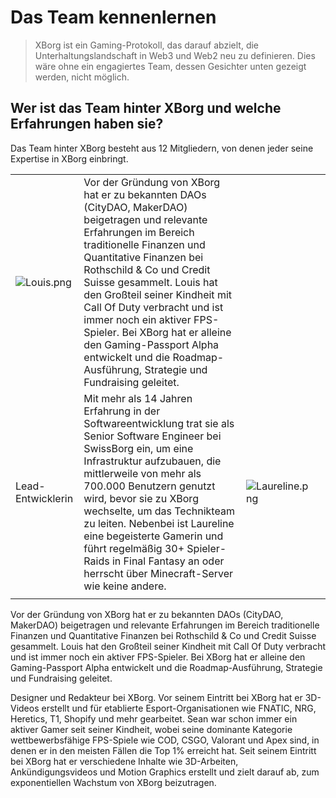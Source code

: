 # Das Team kennenlernen

> XBorg ist ein Gaming-Protokoll, das darauf abzielt, die Unterhaltungslandschaft in Web3 und Web2 neu zu definieren. Dies wäre ohne ein engagiertes Team, dessen Gesichter unten gezeigt werden, nicht möglich.

## Wer ist das Team hinter XBorg und welche Erfahrungen haben sie?

Das Team hinter XBorg besteht aus 12 Mitgliedern, von denen jeder seine Expertise in XBorg einbringt.

| | | | |
|-|-|-|-|
| ![Louis.png](../.gitbook/assets/Louis.png) | Vor der Gründung von XBorg hat er zu bekannten DAOs (CityDAO, MakerDAO) beigetragen und relevante Erfahrungen im Bereich traditionelle Finanzen und Quantitative Finanzen bei Rothschild & Co und Credit Suisse gesammelt. Louis hat den Großteil seiner Kindheit mit Call Of Duty verbracht und ist immer noch ein aktiver FPS-Spieler. Bei XBorg hat er alleine den Gaming-Passport Alpha entwickelt und die Roadmap-Ausführung, Strategie und Fundraising geleitet. | | |
| Lead-Entwicklerin | Mit mehr als 14 Jahren Erfahrung in der Softwareentwicklung trat sie als Senior Software Engineer bei SwissBorg ein, um eine Infrastruktur aufzubauen, die mittlerweile von mehr als 700.000 Benutzern genutzt wird, bevor sie zu XBorg wechselte, um das Technikteam zu leiten. Nebenbei ist Laureline eine begeisterte Gamerin und führt regelmäßig 30+ Spieler-Raids in Final Fantasy an oder herrscht über Minecraft-Server wie keine andere. | ![Laureline.png](../.gitbook/assets/Laureline.png) | |
| | | | |

Vor der Gründung von XBorg hat er zu bekannten DAOs (CityDAO, MakerDAO) beigetragen und relevante Erfahrungen im Bereich traditionelle Finanzen und Quantitative Finanzen bei Rothschild & Co und Credit Suisse gesammelt. Louis hat den Großteil seiner Kindheit mit Call Of Duty verbracht und ist immer noch ein aktiver FPS-Spieler. Bei XBorg hat er alleine den Gaming-Passport Alpha entwickelt und die Roadmap-Ausführung, Strategie und Fundraising geleitet.

Designer und Redakteur bei XBorg. Vor seinem Eintritt bei XBorg hat er 3D-Videos erstellt und für etablierte Esport-Organisationen wie FNATIC, NRG, Heretics, T1, Shopify und mehr gearbeitet. Sean war schon immer ein aktiver Gamer seit seiner Kindheit, wobei seine dominante Kategorie wettbewerbsfähige FPS-Spiele wie COD, CSGO, Valorant und Apex sind, in denen er in den meisten Fällen die Top 1% erreicht hat. Seit seinem Eintritt bei XBorg hat er verschiedene Inhalte wie 3D-Arbeiten, Ankündigungsvideos und Motion Graphics erstellt und zielt darauf ab, zum exponentiellen Wachstum von XBorg beizutragen.